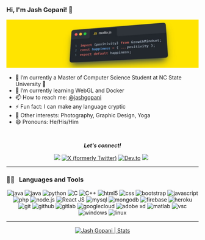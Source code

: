 ### Hi, I'm Jash Gopani! 👋
<p align="center">
 <img src="./motto.jpg">
</p>


- 🔭 I’m currently a Master of Computer Science Student at NC State University 🐺
- 🌱 I’m currently learning WebGL and Docker
- 📫 How to reach me: [@jashgopani](https://www.linkedin.com/in/jashgopani/)
- ⚡ Fun fact: I can make any language cryptic
- 🎲 Other interests: Photography, Graphic Design, Yoga
- 😄 Pronouns: He/His/Him

<br />



<p align="center">
 <b><i>Let's connect!</i></b>
  <p align='center'>
<a href="https://www.linkedin.com/in/jashgopani/" target="_blank"><img height="30" src="https://www.vectorlogo.zone/logos/linkedin/linkedin-tile.svg"></a>
<a href="https://twitter.com/jash85199" target="_blank"><img height="30" alt="X (formerly Twitter)" src="https://www.vectorlogo.zone/logos/twitter/twitter-tile.svg"></a>
<a href="https://dev.to/jashgopani" target="_blank"><img height="30" alt="Dev.to" src="https://www.vectorlogo.zone/logos/devto/devto-icon.svg"></a>
<a href="mailto:jashgopanincsu@gmail.com" target="_blank"><img height="30" src="[https://img.shields.io/badge/gmail-c14438?&style=for-the-badge&logo=gmail&logoColor=white](https://www.vectorlogo.zone/logos/gmail/gmail-tile.svg)"></a>&nbsp;&nbsp;                                                           
</p>
</p>

 ---
### 👨‍💻 &nbsp; Languages and Tools

<p align="center">
  <img src="https://www.vectorlogo.zone/logos/java/java-icon.svg" alt="java" width="40" height="40" title="Java" />
  <img src="https://upload.vectorlogo.zone/logos/javascript/images/806c2e30-cf85-4b36-81bb-037049603c34.svg" alt="java" width="40" height="40" title="Javascript" />
  <img src="https://www.vectorlogo.zone/logos/python/python-icon.svg" alt="python" width="40" height="40" title="Python" />
  <img src="https://cdn.iconscout.com/icon/free/png-512/c-programming-569564.png" alt="C" width="40" height="40" title="C"/>
  <img src="https://e7.pngegg.com/pngimages/46/626/png-clipart-c-logo-the-c-programming-language-computer-icons-computer-programming-source-code-programming-miscellaneous-template.png" alt="C++" width="40" height="40" title="C++"/>
  
  <img src="https://www.vectorlogo.zone/logos/w3_html5/w3_html5-icon.svg" alt="html5" width="40" height="40" title="HTML5" />
  <img src="https://www.pngitem.com/pimgs/m/198-1985012_transparent-css3-logo-png-css-logo-transparent-background.png" alt="css" width="40" height="40" title="CSS3" />
  <img src="https://www.vectorlogo.zone/logos/getbootstrap/getbootstrap-icon.svg" alt="bootstrap" width="40" height="40" title="Bootstrap"/>
  <img src="https://www.vectorlogo.zone/logos/javascript/javascript-icon.svg" alt="javascript" width="40" height="40" title="Javascript" />
  <img src="https://www.vectorlogo.zone/logos/php/php-icon.svg" alt="php" width="40" height="40" title="PHP"/>
  <img src="https://www.vectorlogo.zone/logos/nodejs/nodejs-icon.svg" alt="node.js" width="40" height="40" title="Node.JS" />
  <img src="https://upload.wikimedia.org/wikipedia/commons/thumb/a/a7/React-icon.svg/1280px-React-icon.svg.png" alt="React JS" width="40" height="40" title="React JS" />
 
 <img src="https://www.vectorlogo.zone/logos/mysql/mysql-icon.svg" alt="mysql" width="40" height="40" title="MySQL" />
  <img src="https://www.vectorlogo.zone/logos/mongodb/mongodb-icon.svg" alt="mongodb" width="40" height="40" title="MongoDB" />
  <img src="https://www.vectorlogo.zone/logos/firebase/firebase-icon.svg" alt="firebase" width="40" height="40" title="Firebase" />

  <img src="https://www.vectorlogo.zone/logos/heroku/heroku-icon.svg" alt="heroku" width="40" height="40" title="Heroku" />
  <img src="https://www.vectorlogo.zone/logos/git-scm/git-scm-icon.svg" alt="git" width="40" height="40" title="Git" />
  <img src="https://www.vectorlogo.zone/logos/github/github-icon.svg" alt="github" width="40" height="40" title="GitHub" />
  <img src="https://www.vectorlogo.zone/logos/gitlab/gitlab-icon.svg" alt="gitlab" width="40" height="40" title="GitLab" />
  <img src="https://www.vectorlogo.zone/logos/google_cloud/google_cloud-icon.svg" alt="googlecloud" width="40" height="40" title="Google Cloud" />
  

  <img src="https://upload.wikimedia.org/wikipedia/commons/thumb/c/c2/Adobe_XD_CC_icon.svg/1200px-Adobe_XD_CC_icon.svg.png" alt="adobe xd" width="40" height="40" title="Adobe XD" />
  <img src="https://upload.wikimedia.org/wikipedia/commons/thumb/2/21/Matlab_Logo.png/667px-Matlab_Logo.png" alt="matlab" width="40" height="40" title="MATLAB" />
  <img src="https://www.vectorlogo.zone/logos/visualstudio_code/visualstudio_code-icon.svg" alt="vsc" width="40" height="40" title="Visual Studio Code" />
  
  <img src="https://icons-for-free.com/iconfiles/png/512/desktop+microsoft+os+screen+technology+windows+icon-1320192780138264654.png" alt="windows" width="40" height="40" title="Windows OS" />
  <img src="https://www.vectorlogo.zone/logos/linux/linux-icon.svg" alt="linux" width="40" height="40" title="Linux OS" />
</p>

---
 <p align="center">
  
<a href="https://github.com/nitrohub" target="_blank">
  <img align="center" src="https://github-readme-stats.vercel.app/api?username=jashgopani&show_icons=true&line_height=27&count_private=true&title_color=ffffff&text_color=c9cacc&icon_color=2bbc8a&bg_color=1d1f21" alt="Jash Gopani | Stats" />
</a>
 
  
  </p>
